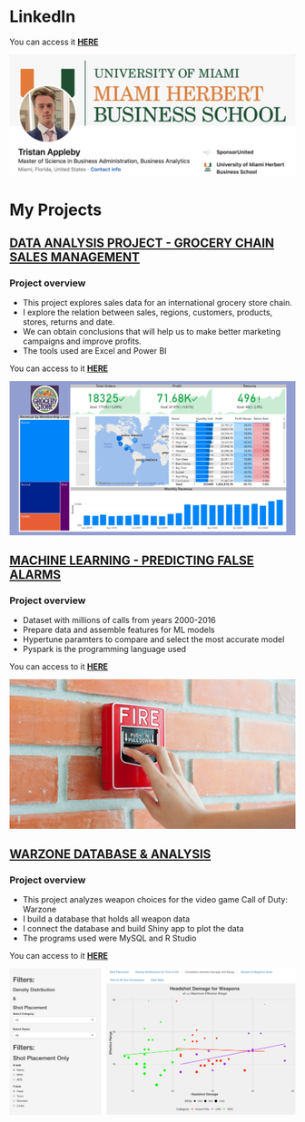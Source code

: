 # LinkedIn

You can access it **[HERE](https://www.linkedin.com/in/tristan-appleby/)**

[![go to LinkedIn](LinkedIn/LinkedIn.png)](https://www.linkedin.com/in/tristan-appleby/)


# My Projects

## [DATA ANALYSIS PROJECT - GROCERY CHAIN SALES MANAGEMENT](https://programtristan.github.io/GroceryStore_Sales_Analysis/)

### Project overview
* This project explores sales data for an international grocery store chain.
* I explore the relation between sales, regions, customers, products, stores, returns and date.
* We can obtain conclusions that will help us to make better marketing campaigns and improve profits.
* The tools used are Excel and Power BI

You can access to it **[HERE](https://programtristan.github.io/GroceryStore_Sales_Analysis/)**

[![go to project](Sales_Management/Snapshot.png)](https://programtristan.github.io/GroceryStore_Sales_Analysis/)


## [MACHINE LEARNING - PREDICTING FALSE ALARMS](https://programtristan.github.io/FireDepartment_MachineLearning/)

### Project overview
- Dataset with millions of calls from years 2000-2016
- Prepare data and assemble features for ML models
- Hypertune paramters to compare and select the most accurate model
- Pyspark is the programming language used

You can access to it **[HERE](https://programtristan.github.io/FireDepartment_MachineLearning/)**

[![go to project](SF_MachineLearning/fireAlarm.png)](https://programtristan.github.io/FireDepartment_MachineLearning/)


## [WARZONE DATABASE & ANALYSIS](https://programtristan.github.io/Warzone_Database/)

### Project overview
* This project analyzes weapon choices for the video game Call of Duty: Warzone
* I build a database that holds all weapon data
* I connect the database and build Shiny app to plot the data
* The programs used were MySQL and R Studio


You can access to it **[HERE](https://programtristan.github.io/Warzone_Database/)**

[![go to project](Warzone_Database/Warzone_ShinyApp.png)](https://programtristan.github.io/Warzone_Database/)



